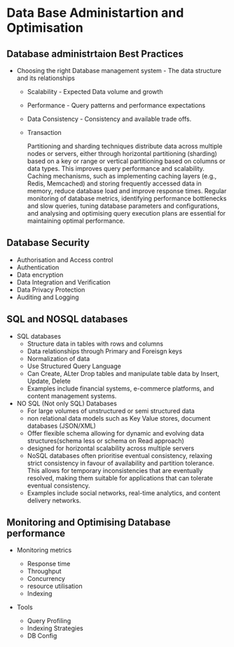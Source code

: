 # Data Base Administartion and Optimisation

## Database administrtaion Best Practices
  - Choosing the right Database management system - The data structure and its relationships
      - Scalability - Expected Data volume and growth
      - Performance - Query patterns and performance expectations
      - Data Consistency - Consistency and available trade offs.
      - Transaction

        Partitioning and sharding techniques distribute data across multiple nodes or servers, either through horizontal partitioning (sharding) based on a key or range or vertical partitioning based on columns or data types. This improves query performance and scalability. Caching mechanisms, such as implementing caching layers (e.g., Redis, Memcached) and storing frequently accessed data in memory, reduce database load and improve response times. Regular monitoring of database metrics, identifying performance bottlenecks and slow queries, tuning database parameters and configurations, and analysing and optimising query execution plans are essential for maintaining optimal performance.
## Database Security
- Authorisation and Access control
- Authentication
- Data encryption
- Data Integration and Verification
- Data Privacy Protection
- Auditing and Logging

## SQL and NOSQL databases

- SQL databases
    - Structure data in tables with rows and columns
    - Data relationships through Primary and Foreisgn keys
    - Normalization of data
    - Use Structured Query Language
    - Can Create, ALter Drop tables and manipulate table data by Insert, Update, Delete
    -  Examples include financial systems, e-commerce platforms, and content management systems. 
- NO SQL (Not only SQL) Databases
    - For large volumes of unstructured or semi structured data
    - non relational data models such as Key Value stores, document databases (JSON/XML)
    - Offer flexible schema allowing for dynamic and evolving data structures(schema less or schema on Read approach)
    - designed for horizontal scalability across multiple servers
    - NoSQL databases often prioritise eventual consistency, relaxing strict consistency in favour of availability and partition tolerance. This allows for temporary inconsistencies that are eventually resolved, making them suitable for applications that can tolerate eventual consistency.
    - Examples include social networks, real-time analytics, and content delivery networks.
## Monitoring and Optimising Database performance
- Monitoring metrics
    - Response time
    - Throughput
    - Concurrency
    - resource utilisation
    - Indexing
 
- Tools
    - Query Profiling
    - Indexing Strategies
    - DB Config
 
      
